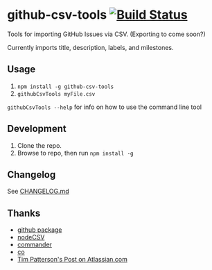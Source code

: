 # github-csv-tools [![Build Status](https://travis-ci.org/gavinr/github-csv-tools.svg?branch=master)](https://travis-ci.org/gavinr/github-csv-tools)
Tools for importing GitHub Issues via CSV. (Exporting to come soon?)

Currently imports title, description, labels, and milestones.

## Usage

 1. `npm install -g github-csv-tools`
 2. `githubCsvTools myFile.csv`

`githubCsvTools --help` for info on how to use the command line tool

## Development

1. Clone the repo.
2. Browse to repo, then run `npm install -g`

## Changelog

See [CHANGELOG.md](https://github.com/gavinr/github-csv-tools/blob/master/CHANGELOG.md)

## Thanks

- [github package](https://www.npmjs.com/package/github)
- [nodeCSV](https://www.npmjs.com/package/csv)
- [commander](https://www.npmjs.com/package/commander)
- [co](https://www.npmjs.com/package/co)
- [Tim Patterson's Post on Atlassian.com](https://developer.atlassian.com/blog/2015/11/scripting-with-node/)
